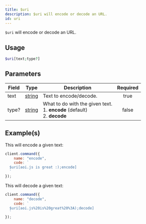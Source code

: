 ```yaml
---
title: $uri
description: $uri will encode or decode an URL.
id: uri
---
```


`$uri` will encode or decode an URL.

## Usage

```php
$uri[text;type?]
```

## Parameters

| Field | Type                                                                                              | Description                                                                         | Required |
| ----- | ------------------------------------------------------------------------------------------------- | ----------------------------------------------------------------------------------- | :------: |
| text  | [string](https://developer.mozilla.org/en-US/docs/Web/JavaScript/Reference/Global_Objects/String) | Text to encode/decode.                                                              |   true   |
| type? | [string](https://developer.mozilla.org/en-US/docs/Web/JavaScript/Reference/Global_Objects/String) | What to do with the given text. <br /> 1. **encode** (default) <br /> 2. **decode** |  false   |

## Example(s)

This will encode a given text:

```javascript
client.command({
    name: "encode",
    code: `
  $uri[aoi.js is great :);encode]
  `
});
```

This will decode a given text:

```javascript
client.command({
    name: "decode",
    code: `
  $uri[aoi.js%20is%20great%20%3A);decode]
  `
});
```
